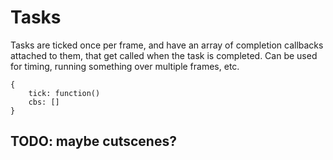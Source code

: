 # Tasks
Tasks are ticked once per frame, and have an array of completion callbacks attached to them, that
get called when the task is completed. Can be used for timing, running something over multiple
frames, etc.
```
{
	tick: function()
	cbs: []
}
```

## TODO: maybe cutscenes?